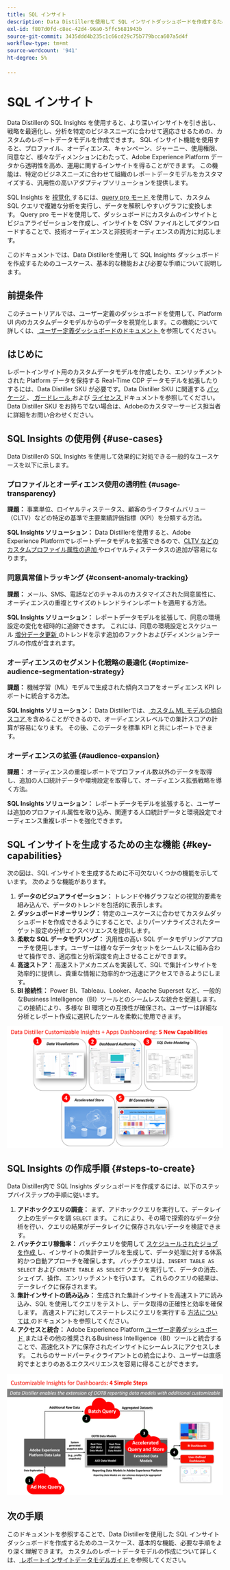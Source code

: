 ```yaml
---
title: SQL インサイト
description: Data Distillerを使用して SQL インサイトダッシュボードを作成するためのユースケース、基本的な機能、必要な手順について説明します。 Data Distillerの SQL Insights 機能により、プロファイル、オーディエンス、キャンペーン、ジャーニー、使用権限、同意など、様々なディメンションにわたって、透明性を高め、運用に関するインサイトを得る方法を説明します。
exl-id: f807d0fd-c8ec-42d4-96a0-5ffc5681943b
source-git-commit: 3435ddd4b235c1c66cd29c75b779bcca607a5d4f
workflow-type: tm+mt
source-wordcount: '941'
ht-degree: 5%

---
```


# SQL インサイト

Data Distillerの SQL Insights を使用すると、より深いインサイトを引き出し、戦略を最適化し、分析を特定のビジネスニーズに合わせて適応させるための、カスタムのレポートデータモデルを作成できます。 SQL インサイト機能を使用すると、プロファイル、オーディエンス、キャンペーン、ジャーニー、使用権限、同意など、様々なディメンションにわたって、Adobe Experience Platform データから透明性を高め、運用に関するインサイトを得ることができます。 この機能は、特定のビジネスニーズに合わせて組織のレポートデータモデルをカスタマイズする、汎用性の高いアダプティブソリューションを提供します。

SQL Insights を [ 視覚化 ](../../../dashboards/data-distiller/overview.md) するには、[query pro モード ](../../../dashboards/data-distiller/query-pro-mode/overview.md) を使用して、カスタム SQL クエリで複雑な分析を実行し、データを解釈しやすいグラフに変換します。 Query pro モードを使用して、ダッシュボードにカスタムのインサイトとビジュアライゼーションを作成し、インサイトを CSV ファイルとしてダウンロードすることで、技術オーディエンスと非技術オーディエンスの両方に対応します。

このドキュメントでは、Data Distillerを使用して SQL Insights ダッシュボードを作成するためのユースケース、基本的な機能および必要な手順について説明します。

## 前提条件

このチュートリアルでは、ユーザー定義のダッシュボードを使用して、Platform UI 内のカスタムデータモデルからのデータを視覚化します。この機能について詳しくは、[ ユーザー定義ダッシュボードのドキュメント ](../../../dashboards/user-defined-dashboards.md) を参照してください。

## はじめに

レポートインサイト用のカスタムデータモデルを作成したり、エンリッチメントされた Platform データを保持する Real-Time CDP データモデルを拡張したりするには、Data Distiller SKU が必要です。Data Distiller SKU に関連する [ パッケージ ](../../packaging.md)、[ ガードレール ](../../guardrails.md#query-accelerated-store) および [ ライセンス ](../../data-distiller/license-usage.md) ドキュメントを参照してください。 Data Distiller SKU をお持ちでない場合は、Adobeのカスタマーサービス担当者に詳細をお問い合わせください。

## SQL Insights の使用例 {#use-cases}

Data Distillerの SQL Insights を使用して効果的に対処できる一般的なユースケースを以下に示します。

### プロファイルとオーディエンス使用の透明性 {#usage-transparency}

**課題：** 事業単位、ロイヤルティステータス、顧客のライフタイムバリュー（CLTV）などの特定の基準で主要業績評価指標（KPI）を分類する方法。

**SQL Insights ソリューション：** Data Distillerを使用すると、Adobe Experience Platformでレポートデータモデルを拡張できるので、[CLTV などのカスタムプロファイル属性の追加 ](../../use-cases/customer-lifetime-value.md) やロイヤルティステータスの追加が容易になります。

### 同意異常値トラッキング {#consent-anomaly-tracking}

**課題：** メール、SMS、電話などのチャネルのカスタマイズされた同意属性に、オーディエンスの重複とサイズのトレンドラインレポートを適用する方法。

**SQL Insights ソリューション：** レポートデータモデルを拡張して、同意の環境設定の変化を経時的に追跡できます。 これには、同意の環境設定とスケジュール [ 増分データ更新 ](../../key-concepts/incremental-load.md) のトレンドを示す追加のファクトおよびディメンションテーブルの作成が含まれます。

### オーディエンスのセグメント化戦略の最適化 {#optimize-audience-segmentation-strategy}

**課題：** 機械学習（ML）モデルで生成された傾向スコアをオーディエンス KPI レポートに統合する方法。

**SQL Insights ソリューション：** Data Distillerでは、[ カスタム ML モデルの傾向スコア ](../../use-cases/propensity-score.md) を含めることができるので、オーディエンスレベルでの集計スコアの計算が容易になります。 その後、このデータを標準 KPI と共にレポートできます。

### オーディエンスの拡張 {#audience-expansion}

**課題：** オーディエンスの重複レポートでプロファイル数以外のデータを取得し、追加の人口統計データや環境設定を取得して、オーディエンス拡張戦略を導く方法。

**SQL Insights ソリューション：** レポートデータモデルを拡張すると、ユーザーは追加のプロファイル属性を取り込み、関連する人口統計データと環境設定でオーディエンス重複レポートを強化できます。

## SQL インサイトを生成するための主な機能 {#key-capabilities}

次の図は、SQL インサイトを生成するために不可欠ないくつかの機能を示しています。 次のような機能があります。

1. **データのビジュアライゼーション：** トレンドや棒グラフなどの視覚的要素を組み込んで、データのトレンドを包括的に表示します。
1. **ダッシュボードオーサリング：** 特定のユースケースに合わせてカスタムダッシュボードを作成できるようにすることで、よりパーソナライズされたターゲット設定の分析エクスペリエンスを提供します。
1. **柔軟な SQL データモデリング：** 汎用性の高い SQL データモデリングアプローチを使用します。ユーザーは様々なデータセットをシームレスに組み合わせて操作でき、適応性と分析深度を向上させることができます。
1. **高速ストア：** 高速ストアメカニズムを実装して、SQL で集計インサイトを効率的に提供し、貴重な情報に効率的かつ迅速にアクセスできるようにします。
1. **BI 接続性：** Power BI、Tableau、Looker、Apache Superset など、一般的なBusiness Intelligence（BI）ツールとのシームレスな統合を促進します。 この接続により、多様な BI 環境との互換性が確保され、ユーザーは詳細な分析とレポート作成に選択したツールを柔軟に使用できます。

![Data Distillerの SQL Insights を使用した主な機能の視覚的表現。](../../images/data-distiller/sql-insights/key-capabilities-of-customizable-insights.png)

## SQL Insights の作成手順 {#steps-to-create}

Data Distiller内で SQL Insights ダッシュボードを作成するには、以下のステップバイステップの手順に従います。

1. **アドホッククエリの調査：** まず、アドホッククエリを実行して、データレイク上の生データを調 `SELECT` ます。 これにより、その場で探索的なデータ分析を行い、クエリの結果がデータレイクに保存されないデータを検証できます。
1. **バッチクエリ稼働率：** バッチクエリを使用して [ スケジュールされたジョブを作成 ](../../api/scheduled-queries.md#create-a-new-scheduled-query) し、インサイトの集計テーブルを生成して、データ処理に対する体系的かつ自動アプローチを確保します。 バッチクエリは、`INSERT TABLE AS SELECT` および `CREATE TABLE AS SELECT` クエリを実行して、データの消去、シェイプ、操作、エンリッチメントを行います。 これらのクエリの結果は、データレイクに保存されます。
1. **集計インサイトの読み込み：** 生成された集計インサイトを高速ストアに読み込み、SQL を使用してクエリをテストし、データ取得の正確性と効率を確保します。 高速ストアに対してステートレスにクエリを実行する [ 方法については ](../../api/accelerated-queries.md) のドキュメントを参照してください。
1. **アクセスと統合：** Adobe Experience Platform[ ユーザー定義ダッシュボード ](../../../dashboards/user-defined-dashboards.md) またはその他の推奨されるBusiness Intelligence（BI）ツールと統合することで、高速化ストアに保存されたインサイトにシームレスにアクセスします。 これらのサードパーティクライアントとの統合により、ユーザーは直感的でまとまりのあるエクスペリエンスを容易に得ることができます。

![Data Distillerでの SQL インサイトへの 4 つの手順を示したインフォグラフィック ](../../images/data-distiller/sql-insights/steps-to-customizable-insights.png)

## 次の手順

このドキュメントを参照することで、Data Distillerを使用した SQL インサイトダッシュボードを作成するためのユースケース、基本的な機能、必要な手順をより深く理解できます。 カスタムのレポートデータモデルの作成について詳しくは、[ レポートインサイトデータモデルガイド ](./reporting-insights-data-model.md) を参照してください。
